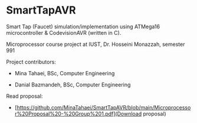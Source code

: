 # SmartTapAVR

Smart Tap (Faucet) simulation/implementation using ATMega16 microcontroller & CodevisionAVR (written in C).

Microprocessor course project at IUST, Dr. Hosseini Monazzah, semester 991

Project contributors: 

* Mina Tahaei, BSc, Computer Engineering

* Danial Bazmandeh, BSc, Computer Engineering

Read proposal:

 * [https://github.com/MinaTahaei/SmartTapAVR/blob/main/Microprocessor%20Proposal%20-%20Group%201.pdf](Download proposal)
